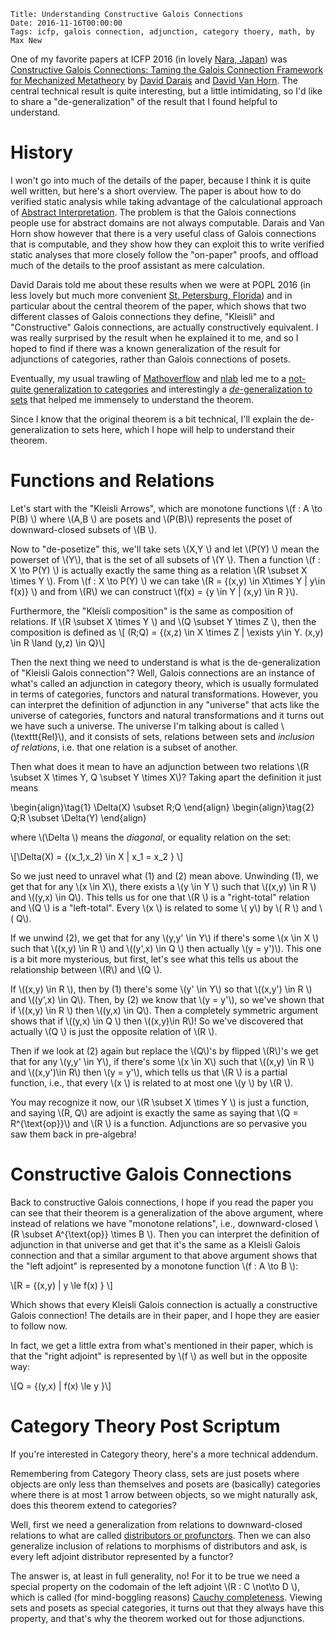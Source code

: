     Title: Understanding Constructive Galois Connections
    Date: 2016-11-16T00:00:00
    Tags: icfp, galois connection, adjunction, category thoery, math, by Max New

One of my favorite papers at ICFP 2016 (in lovely
[Nara, Japan](http://conf.researchr.org/home/icfp-2016)) was
[Constructive Galois Connections: Taming the Galois Connection Framework for Mechanized Metatheory](https://arxiv.org/abs/1511.06965)
by [David Darais](http://david.darais.com/) and
[David Van Horn](https://www.cs.umd.edu/~dvanhorn/).  The central
technical result is quite interesting, but a little intimidating, so
I'd like to share a "de-generalization" of the result that I found
helpful to understand.

<!-- more -->

# History
I won't go into much of the details of the paper, because I think it
is quite well written, but here's a short overview.
The paper is about how to do verified static analysis while taking
advantage of the calculational approach of
[Abstract Interpretation](http://www.di.ens.fr/~cousot/COUSOTpapers/Marktoberdorf98.shtml).
The problem is that the Galois connections people use for abstract
domains are not always computable.
Darais and Van Horn show however that there is a very useful class of
Galois connections that is computable, and they show how they can
exploit this to write verified static analyses that more closely
follow the "on-paper" proofs, and offload much of the details to the
proof assistant as mere calculation.

David Darais told me about these results when we were at POPL 2016 (in
less lovely but much more convenient
[St. Petersburg, Florida](http://conf.researchr.org/home/POPL-2016))
and in particular about the central theorem of the paper, which shows
that two different classes of Galois connections they define, "Kleisli"
and "Constructive" Galois connections, are actually constructively
equivalent.
I was really surprised by the result when he explained it to me, and
so I hoped to find if there was a known generalization of the result
for adjunctions of categories, rather than Galois connections of
posets.

Eventually, my usual trawling of
[Mathoverflow](http://mathoverflow.net/) and
[nlab](https://ncatlab.org/nlab/show/HomePage) led me to a
[not-quite generalization to categories](https://ncatlab.org/nlab/show/Cauchy+complete+category#InOrdinaryCatTheoryByProfunctors)
and interestingly a
[*de*-generalization to sets](http://mathoverflow.net/questions/222516/duality-between-compactness-and-hausdorffness/222524#222524)
that helped me immensely to understand the theorem.

Since I know that the original theorem is a bit technical, I'll
explain the de-generalization to sets here, which I hope will help to
understand their theorem.

# Functions and Relations

Let's start with the "Kleisli Arrows", which are monotone functions
\\(f : A \to P(B) \\) where \\(A,B \\) are posets and \\(P(B)\\)
represents the poset of downward-closed subsets of \\(B \\).

Now to "de-posetize" this, we'll take sets \\(X,Y \\) and let \\(P(Y) \\)
mean the powerset of \\(Y\\), that is the set of all subsets of
\\(Y \\). Then a function \\(f : X \to P(Y) \\) is actually exactly
the same thing as a relation \\(R \subset X \times Y \\). From \\(f :
X \to P(Y) \\) we can take \\(R = \{(x,y) \in X\times Y | y\in f(x)\} \\)
and from \\(R\\) we can construct \\(f(x) = \{y \in Y | (x,y) \in R \}\\).

Furthermore, the "Kleisli composition" is the same as composition of
relations.
If \\(R \subset X \times Y \\) and \\(Q \subset Y \times Z
\\), then the composition is defined as
\\[ (R;Q) = \{(x,z) \in X \times Z | \exists y\in Y. (x,y) \in R \land (y,z) \in Q\}\\]

Then the next thing we need to understand is what is the
de-generalization of "Kleisli Galois connection"?
Well, Galois connections are an instance of what's called an
adjunction in category theory, which is usually formulated in terms of
categories, functors and natural transformations.
However, you can interpret the definition of adjunction in any
"universe" that acts like the universe of categories, functors and
natural transformations and it turns out we have such a universe.
The universe I'm talking about is called \\(\texttt{Rel}\\), and it consists of
sets, relations between sets and *inclusion of relations*, i.e. that
one relation is a subset of another.

Then what does it mean to have an adjunction between two relations
\\(R \subset X \times Y, Q \subset Y \times X\\)? Taking apart the
definition it just means

\begin{align}\tag{1}
  \Delta(X) \subset R;Q
\end{align}
\begin{align}\tag{2}
  Q;R \subset \Delta(Y)
\end{align}

where \\(\Delta \\) means the *diagonal*, or equality relation on the set:

\\[\Delta(X) = \{(x_1,x_2) \in X | x_1 = x_2 \} \\]

So we just need to unravel what (1) and (2) mean above. Unwinding
(1), we get that for any \\(x \in X\\), there exists a \\(y \in Y \\)
such that \\((x,y) \in R \\) and \\((y,x) \in Q\\). This tells us for
one that \\(R \\) is a "right-total" relation and \\(Q \\) is a
"left-total". Every \\(x \\) is related to some \\( y\\) by \\( R \\)
and \\( Q\\).

If we unwind (2), we get that for any \\(y,y' \in Y\\) if there's some
\\(x \in X \\) such that \\((x,y) \in R \\) and \\((y',x) \in Q \\)
then actually \\(y = y')\\). This one is a bit more mysterious, but
first, let's see what this tells us about the relationship between
\\(R\\) and \\(Q \\).

If \\((x,y) \in R \\), then by (1) there's some \\(y' \in Y\\) so that
\\((x,y') \in R \\) and \\((y',x) \in Q\\). Then, by (2) we know that
\\(y = y'\\), so we've shown that if \\((x,y) \in R \\) then \\((y,x)
\in Q\\). Then a completely symmetric argument shows that if \\((y,x)
\in Q \\) then \\((x,y)\in R\\)! So we've discovered that actually
\\(Q \\) is just the opposite relation of \\(R \\).

Then if we look at (2) again but replace the \\(Q\\)'s by flipped
\\(R\\)'s we get that for any \\(y,y' \in Y\\), if there's some \\(x
\in X\\) such that \\((x,y) \in R \\) and \\((x,y')\in R\\) then \\(y
= y'\\), which tells us that \\(R \\) is a partial function, i.e.,
that every \\(x \\) is related to at most one \\(y \\) by \\(R \\).

You may recognize it now, our \\(R \subset X \times Y \\) is just a
function, and saying \\(R, Q\\) are adjoint is exactly the same as
saying that \\(Q = R^{\text{op}}\\) and \\(R \\) is a function.
Adjunctions are so pervasive you saw them back in pre-algebra!

# Constructive Galois Connections

Back to constructive Galois connections, I hope if you read the paper
you can see that their theorem is a generalization of the above
argument, where instead of relations we have "monotone relations", i.e.,
downward-closed \\(R \subset A^{\text{op}} \times B \\). Then you can
interpret the definition of adjunction in that universe and get that
it's the same as a Kleisli Galois connection and that a similar
argument to that above argument shows that the "left adjoint" is
represented by a monotone function \\(f : A \to B \\):

\\[R = \{(x,y) | y \le f(x) \} \\]

Which shows that every Kleisli Galois connection is actually a
constructive Galois connection!
The details are in their paper, and I hope they are easier to follow
now.

In fact, we get a little extra from what's mentioned in their paper,
which is that the "right adjoint" is represented by \\(f \\) as well
but in the opposite way:

\\[Q = \{(y,x) | f(x) \le y \}\\]

# Category Theory Post Scriptum

If you're interested in Category theory, here's a more technical
addendum.

Remembering from Category Theory class, sets are just posets where
objects are only less than themselves and posets are (basically)
categories where there is at most 1 arrow between objects, so we might
naturally ask, does this theorem extend to categories?

Well, first we need a generalization from relations to downward-closed
relations to what are called
[distributors or profunctors](https://ncatlab.org/nlab/show/profunctor).
Then we can also generalize inclusion of relations to morphisms of
distributors and ask, is every left adjoint distributor represented by a functor?

The answer is, at least in full generality, no! For it to be true we
need a special property on the codomain of the left adjoint \\(R : C
\not\to D \\), which is called (for mind-boggling reasons)
[Cauchy completeness](https://ncatlab.org/nlab/show/Cauchy+complete+category#InOrdinaryCatTheoryByProfunctors).
Viewing sets and posets as special categories, it turns out that they
always have this property, and that's why the theorem worked out for
those adjunctions.
